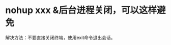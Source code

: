 



# nohup xxx &后台进程关闭，可以这样避免  
<!-- 
nohup xxx &后台进程关闭，可以这样避免
https://blog.csdn.net/m0_52425873/article/details/113334317

-->

解决方法：不要直接关闭终端，使用exit命令退出会话。  

